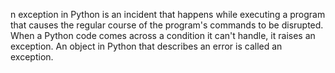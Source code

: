  n exception in Python is an incident that happens while executing a program that causes the regular course of the program's commands to be disrupted. When a Python code comes across a condition it can't handle, it raises an exception. An object in Python that describes an error is called an exception.
